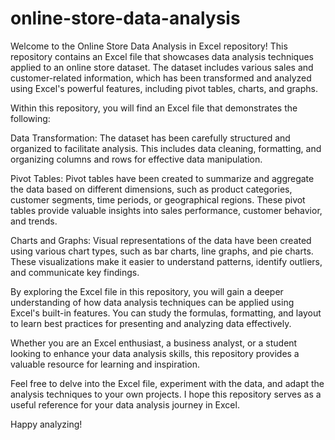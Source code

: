 # online-store-data-analysis
Welcome to the Online Store Data Analysis in Excel repository! This repository contains an Excel file that showcases data analysis techniques applied to an online store dataset. The dataset includes various sales and customer-related information, which has been transformed and analyzed using Excel's powerful features, including pivot tables, charts, and graphs.

Within this repository, you will find an Excel file that demonstrates the following:

Data Transformation: The dataset has been carefully structured and organized to facilitate analysis. This includes data cleaning, formatting, and organizing columns and rows for effective data manipulation.

Pivot Tables: Pivot tables have been created to summarize and aggregate the data based on different dimensions, such as product categories, customer segments, time periods, or geographical regions. These pivot tables provide valuable insights into sales performance, customer behavior, and trends.

Charts and Graphs: Visual representations of the data have been created using various chart types, such as bar charts, line graphs, and pie charts. These visualizations make it easier to understand patterns, identify outliers, and communicate key findings.

By exploring the Excel file in this repository, you will gain a deeper understanding of how data analysis techniques can be applied using Excel's built-in features. You can study the formulas, formatting, and layout to learn best practices for presenting and analyzing data effectively.

Whether you are an Excel enthusiast, a business analyst, or a student looking to enhance your data analysis skills, this repository provides a valuable resource for learning and inspiration.

Feel free to delve into the Excel file, experiment with the data, and adapt the analysis techniques to your own projects. I hope this repository serves as a useful reference for your data analysis journey in Excel.

Happy analyzing!
